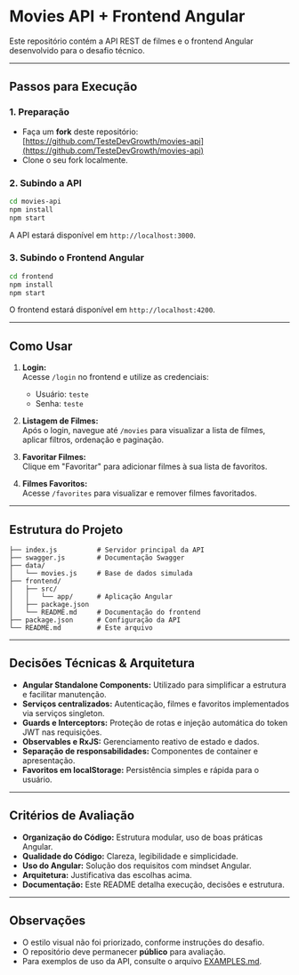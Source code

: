 # Movies API + Frontend Angular

Este repositório contém a API REST de filmes e o frontend Angular desenvolvido para o desafio técnico.

---

## Passos para Execução

### 1. Preparação

- Faça um **fork** deste repositório: [https://github.com/TesteDevGrowth/movies-api](https://github.com/TesteDevGrowth/movies-api)
- Clone o seu fork localmente.

### 2. Subindo a API

```bash
cd movies-api
npm install
npm start
```
A API estará disponível em `http://localhost:3000`.

### 3. Subindo o Frontend Angular

```bash
cd frontend
npm install
npm start
```
O frontend estará disponível em `http://localhost:4200`.

---

## Como Usar

1. **Login:**  
   Acesse `/login` no frontend e utilize as credenciais:
   - Usuário: `teste`
   - Senha: `teste`

2. **Listagem de Filmes:**  
   Após o login, navegue até `/movies` para visualizar a lista de filmes, aplicar filtros, ordenação e paginação.

3. **Favoritar Filmes:**  
   Clique em "Favoritar" para adicionar filmes à sua lista de favoritos.

4. **Filmes Favoritos:**  
   Acesse `/favorites` para visualizar e remover filmes favoritados.

---

## Estrutura do Projeto

```
├── index.js          # Servidor principal da API
├── swagger.js        # Documentação Swagger
├── data/
│   └── movies.js     # Base de dados simulada
├── frontend/
│   ├── src/
│   │   └── app/      # Aplicação Angular
│   ├── package.json
│   └── README.md     # Documentação do frontend
├── package.json      # Configuração da API
└── README.md         # Este arquivo
```

---

## Decisões Técnicas & Arquitetura

- **Angular Standalone Components:** Utilizado para simplificar a estrutura e facilitar manutenção.
- **Serviços centralizados:** Autenticação, filmes e favoritos implementados via serviços singleton.
- **Guards e Interceptors:** Proteção de rotas e injeção automática do token JWT nas requisições.
- **Observables e RxJS:** Gerenciamento reativo de estado e dados.
- **Separação de responsabilidades:** Componentes de container e apresentação.
- **Favoritos em localStorage:** Persistência simples e rápida para o usuário.

---

## Critérios de Avaliação

- **Organização do Código:** Estrutura modular, uso de boas práticas Angular.
- **Qualidade do Código:** Clareza, legibilidade e simplicidade.
- **Uso do Angular:** Solução dos requisitos com mindset Angular.
- **Arquitetura:** Justificativa das escolhas acima.
- **Documentação:** Este README detalha execução, decisões e estrutura.

---

## Observações

- O estilo visual não foi priorizado, conforme instruções do desafio.
- O repositório deve permanecer **público** para avaliação.
- Para exemplos de uso da API, consulte o arquivo [EXAMPLES.md](EXAMPLES.md).
